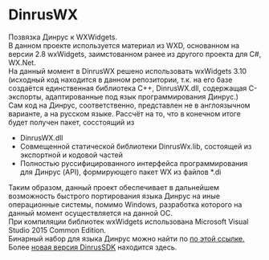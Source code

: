 # DinrusWX
Позвязка Динрус к WXWidgets.</br>
В данном проекте используется материал из WXD, основанном на версии 2.8 wxWidgets, заимстованном ранее из другого проекта для C#, WX.Net.</br> На данный момент в DinrusWX решено использовать wxWidgets 3.10 (исходный код находится в данном репозитории, т.к. на его базе создаётся единственная библиотека C++, DinrusWX.dll, содержащая С-экспорты, адаптированные под язык программирования Динрус.)</br>
Сам код на Динрус, соответственно, представлен не в англоязычном варианте, а на русском языке. Рассчёт на то, что в конечном итоге будет получен пакет, сосстоящий из <ul><li>DinrusWX.dll</li><li>Совмещенной статической библиотеки DinrusWx.lib, состоящей из экспортной и кодовой частей</li><li>Полностью руссифицированного интерфейса программирования для Динрус (API), формирующего пакет WX из файлов *.di</li></ul>
Таким образом, данный проект обеспечивает в дальнейшем возможность быстрого портирования языка Динрус на иные операционные системы, помимо Windows, разработка которого на данный момент осуществляется на данной ОС.
</br>При компиляции библиотек wxWidgets использована Microsoft Visual Studio 2015 Common Edition.</br>
Бинарный набор для языка Динрус можно найти по <a href="http://github.com/DinrusGroup/DinrusBin">по этой ссылке.</a></br>
Более <a href="http://github.com/DinrusGroup/Dinrus">новая версия DinrusSDK</a> находится здесь.

